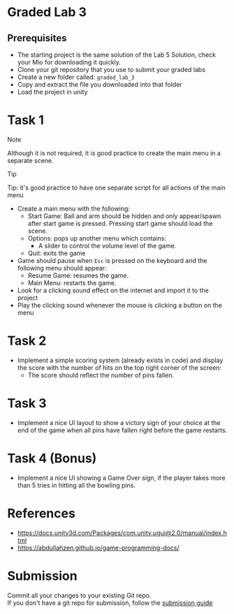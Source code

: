 # Graded Lab 3

## Prerequisites
* The starting project is the same solution of the Lab 5 Solution, check your Mio for downloading it quickly.
* Clone your git repository that you use to submit your graded labs
* Create a new folder called: `graded_lab_3`
* Copy and extract the file you downloaded into that folder
* Load the project in unity


# Task 1
> [!NOTE]
>   Although it is not required, it is good practice to create the main menu in a separate scene.  

> [!TIP]
> Tip: it's good practice to have one separate script for all actions of the main menu 

* Create a main menu with the following:
    * Start Game: Ball and arm should be hidden and only appear/spawn after start game is pressed. Pressing start game should load the scene.
    * Options: pops up another menu which contains:
        * A slider to control the volume level of the game. 
    * Quit: exits the game
* Game should pause when `Esc` is pressed on the keyboard and the following menu should appear:
    * Resume Game: resumes the game.
    * Main Menu: restarts the game.
* Look for a clicking sound effect on the internet and import it to the project
* Play the clicking sound whenever the mouse is clicking a button on the menu

# Task 2
* Implement a simple scoring system (already exists in code) and display the score with the number of hits on the top right corner of the screen:
    * The score should reflect the number of pins fallen.

# Task 3
* Implement a nice UI layout to show a victory sign of your choice at the end of the game when all pins have fallen right before the game restarts.

# Task 4 (Bonus)
* Implement a nice UI showing a Game Over sign, if the player takes more than 5 tries in hitting all the bowling pins.

# References
- https://docs.unity3d.com/Packages/com.unity.ugui@2.0/manual/index.html
- https://abdullahzen.github.io/game-programming-docs/ 

# Submission
Commit all your changes to your existing Git repo.  
If you don't have a git repo for submission, follow the [submission guide](./submission_guide.md) 
